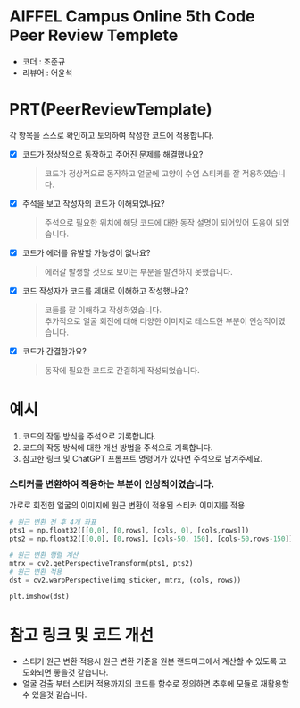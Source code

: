 # AIFFEL Campus Online 5th Code Peer Review Templete
- 코더 : 조준규
- 리뷰어 : 어윤석


# PRT(PeerReviewTemplate) 
각 항목을 스스로 확인하고 토의하여 작성한 코드에 적용합니다.

- [X] 코드가 정상적으로 동작하고 주어진 문제를 해결했나요?
  > 코드가 정상적으로 동작하고 얼굴에 고양이 수염 스티커를 잘 적용하였습니다.
- [X] 주석을 보고 작성자의 코드가 이해되었나요?
  > 주석으로 필요한 위치에 해당 코드에 대한 동작 설명이 되어있어 도움이 되었습니다.
- [X] 코드가 에러를 유발할 가능성이 없나요?
  > 에러갈 발생할 것으로 보이는 부분을 발견하지 못했습니다.
- [X] 코드 작성자가 코드를 제대로 이해하고 작성했나요?
  > 코들를 잘 이해하고 작성하였습니다.  
  추가적으로 얼굴 회전에 대해 다양한 이미지로 테스트한 부분이 인상적이였습니다.  
- [X] 코드가 간결한가요?
  > 동작에 필요한 코드로 간결하게 작성되었습니다.

# 예시
1. 코드의 작동 방식을 주석으로 기록합니다.
2. 코드의 작동 방식에 대한 개선 방법을 주석으로 기록합니다.
3. 참고한 링크 및 ChatGPT 프롬프트 명령어가 있다면 주석으로 남겨주세요.

### 스티커를 변환하여 적용하는 부분이 인상적이였습니다.
가로로 회전한 얼굴의 이미지에 원근 변환이 적용된 스티커 이미지를 적용
```python
# 원근 변환 전 후 4개 좌표
pts1 = np.float32([[0,0], [0,rows], [cols, 0], [cols,rows]])
pts2 = np.float32([[0,0], [0,rows], [cols-50, 150], [cols-50,rows-150]])

# 원근 변환 행렬 계산
mtrx = cv2.getPerspectiveTransform(pts1, pts2)
# 원근 변환 적용
dst = cv2.warpPerspective(img_sticker, mtrx, (cols, rows))

plt.imshow(dst)
```

# 참고 링크 및 코드 개선
 - 스티커 원근 변환 적용시 원근 변환 기준을 원본 랜드마크에서 계산할 수 있도록 고도화되면 좋을것 같습니다.  
 - 얼굴 검출 부터 스티커 적용까지의 코드를 함수로 정의하면 추후에 모듈로 재활용할 수 있을것 같습니다.  
